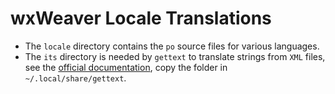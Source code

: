 # wxWeaver Locale Translations

- The `locale` directory contains the `po` source files for various languages.
- The `its` directory is needed by `gettext` to translate strings from `XML` files,
  see the [official documentation][1], copy the folder in `~/.local/share/gettext`.

[1]: https://www.gnu.org/software/gettext/manual/html_node/Preparing-ITS-Rules.html

